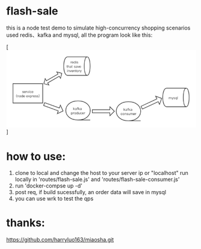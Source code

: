 # flash-sale

this is a node test demo to simulate high-concurrency shopping scenarios used redis、kafka and mysql, all the program look like this:

[![](/public/img/framework.png "framework")]

# how to use:
1. clone to local and change the host to your server ip or "localhost" run locally in 'routes/flash-sale.js' and 'routes/flash-sale-consumer.js'
2. run 'docker-compse up -d'
3. post req, if build sucessfully, an order data will save in mysql 
4. you can use wrk to test the qps
# thanks:

https://github.com/harryluo163/miaosha.git
